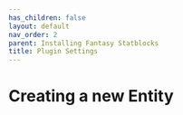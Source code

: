 ```yaml
---
has_children: false
layout: default
nav_order: 2
parent: Installing Fantasy Statblocks
title: Plugin Settings
---
```


# Creating a new Entity